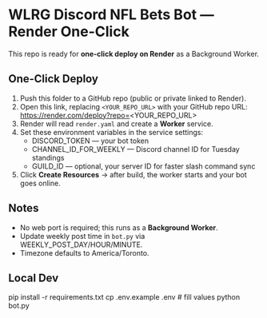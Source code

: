 # WLRG Discord NFL Bets Bot — Render One-Click

This repo is ready for **one-click deploy on Render** as a Background Worker.

## One-Click Deploy

1. Push this folder to a GitHub repo (public or private linked to Render).
2. Open this link, replacing `<YOUR_REPO_URL>` with your GitHub repo URL:
   https://render.com/deploy?repo=<YOUR_REPO_URL>
3. Render will read `render.yaml` and create a **Worker** service.
4. Set these environment variables in the service settings:
   - DISCORD_TOKEN — your bot token
   - CHANNEL_ID_FOR_WEEKLY — Discord channel ID for Tuesday standings
   - GUILD_ID — optional, your server ID for faster slash command sync
5. Click **Create Resources** → after build, the worker starts and your bot goes online.

## Notes
- No web port is required; this runs as a **Background Worker**.
- Update weekly post time in `bot.py` via WEEKLY_POST_DAY/HOUR/MINUTE.
- Timezone defaults to America/Toronto.

## Local Dev
pip install -r requirements.txt
cp .env.example .env  # fill values
python bot.py
